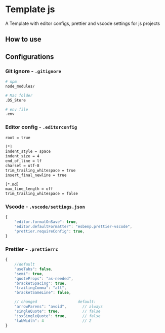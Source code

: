# Template js

A Template with editor configs, prettier and vscode settings for js projects

## How to use

## Configurations

### Git ignore - `.gitignore`
```sh
# npm
node_modules/

# Mac folder
.DS_Store

# env file
.env
```

### Editor config - `.editorconfig`
```sh
root = true

[*]
indent_style = space
indent_size = 4
end_of_line = lf
charset = utf-8
trim_trailing_whitespace = true
insert_final_newline = true

[*.md]
max_line_length = off
trim_trailing_whitespace = false

```

### Vscode - `.vscode/settings.json`
```js
{
    "editor.formatOnSave": true,
    "editor.defaultFormatter": "esbenp.prettier-vscode",
    "prettier.requireConfig": true,
}

```


### Prettier - `.prettierrc`
```js
{
    //default
    "useTabs": false,
    "semi": true,
    "quoteProps": "as-needed",
    "bracketSpacing": true,
    "trailingComma": "all",
    "bracketSameLine": false,

    // changed                  default:
    "arrowParens": "avoid",       // always
    "singleQuote": true,          // false
    "jsxSingleQuote": true,       // false
    "tabWidth": 4                 // 2
}
```
